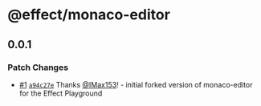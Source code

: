# @effect/monaco-editor

## 0.0.1

### Patch Changes

- [#1](https://github.com/Effect-TS/monaco-editor/pull/1) [`a94c27e`](https://github.com/Effect-TS/monaco-editor/commit/a94c27e0117aad11dc8217a4be7b7f3c02905c86) Thanks [@IMax153](https://github.com/IMax153)! - initial forked version of monaco-editor for the Effect Playground
